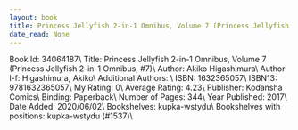 ```yaml
---
layout: book
title: Princess Jellyfish 2-in-1 Omnibus, Volume 7 (Princess Jellyfish 2-in-1 Omnibus,  no. 7)
date_read: None
---
```


Book Id: 34064187\ 
Title: Princess Jellyfish 2-in-1 Omnibus, Volume 7 (Princess Jellyfish 2-in-1 Omnibus, #7)\ 
Author: Akiko Higashimura\ 
Author l-f: Higashimura, Akiko\ 
Additional Authors: \ 
ISBN: 1632365057\ 
ISBN13: 9781632365057\ 
My Rating: 0\ 
Average Rating: 4.23\ 
Publisher: Kodansha Comics\ 
Binding: Paperback\ 
Number of Pages: 344\ 
Year Published: 2017\ 
Date Added: 2020/06/02\ 
Bookshelves: kupka-wstydu\ 
Bookshelves with positions: kupka-wstydu (#1537)\ 

